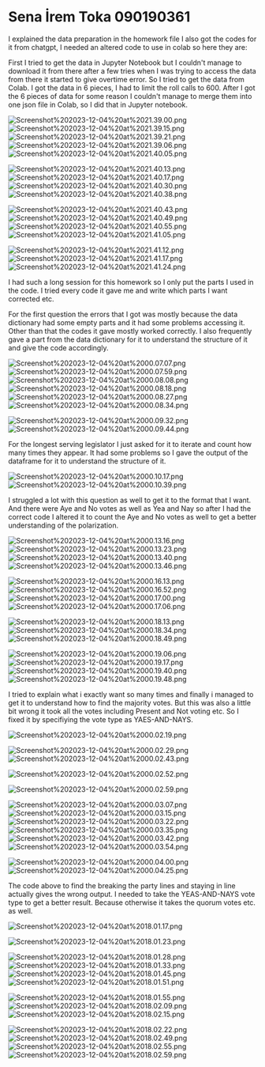 # Sena İrem Toka 090190361

I explained the data preparation in the homework file I also got the codes for it from chatgpt, I needed an altered code to use in colab so here they are:

First I tried to get the data in Jupyter Notebook but I couldn't manage to download it from there after a few tries when I was trying to access the data from there it started to give overtime error. So I tried to get the data from Colab. I got the data in 6 pieces, I had to limit the roll calls to 600. After I got the 6 pieces of data for some reason I couldn't manage to merge them into one json file in Colab, so I did that in Jupyter notebook. 

![Screenshot%202023-12-04%20at%2021.39.00.png](attachment:Screenshot%202023-12-04%20at%2021.39.00.png)![Screenshot%202023-12-04%20at%2021.39.15.png](attachment:Screenshot%202023-12-04%20at%2021.39.15.png)![Screenshot%202023-12-04%20at%2021.39.21.png](attachment:Screenshot%202023-12-04%20at%2021.39.21.png)![Screenshot%202023-12-04%20at%2021.39.06.png](attachment:Screenshot%202023-12-04%20at%2021.39.06.png)![Screenshot%202023-12-04%20at%2021.40.05.png](attachment:Screenshot%202023-12-04%20at%2021.40.05.png)



![Screenshot%202023-12-04%20at%2021.40.13.png](attachment:Screenshot%202023-12-04%20at%2021.40.13.png)![Screenshot%202023-12-04%20at%2021.40.17.png](attachment:Screenshot%202023-12-04%20at%2021.40.17.png)![Screenshot%202023-12-04%20at%2021.40.30.png](attachment:Screenshot%202023-12-04%20at%2021.40.30.png)![Screenshot%202023-12-04%20at%2021.40.38.png](attachment:Screenshot%202023-12-04%20at%2021.40.38.png)

![Screenshot%202023-12-04%20at%2021.40.43.png](attachment:Screenshot%202023-12-04%20at%2021.40.43.png)![Screenshot%202023-12-04%20at%2021.40.49.png](attachment:Screenshot%202023-12-04%20at%2021.40.49.png)![Screenshot%202023-12-04%20at%2021.40.55.png](attachment:Screenshot%202023-12-04%20at%2021.40.55.png)![Screenshot%202023-12-04%20at%2021.41.05.png](attachment:Screenshot%202023-12-04%20at%2021.41.05.png)

![Screenshot%202023-12-04%20at%2021.41.12.png](attachment:Screenshot%202023-12-04%20at%2021.41.12.png)![Screenshot%202023-12-04%20at%2021.41.17.png](attachment:Screenshot%202023-12-04%20at%2021.41.17.png)![Screenshot%202023-12-04%20at%2021.41.24.png](attachment:Screenshot%202023-12-04%20at%2021.41.24.png)

I had such a long session for this homework so I only put the parts I used in the code. I tried every code it gave me and write which parts I want corrected etc. 

For the first question the errors that I got was mostly because the data dictionary had some empty parts and it had some problems accessing it. Other than that the codes it gave mostly worked correctly. I also frequently gave a part from the data dictionary for it to understand the structure of it and give the code accordingly. 

![Screenshot%202023-12-04%20at%2000.07.07.png](attachment:Screenshot%202023-12-04%20at%2000.07.07.png)![Screenshot%202023-12-04%20at%2000.07.59.png](attachment:Screenshot%202023-12-04%20at%2000.07.59.png)![Screenshot%202023-12-04%20at%2000.08.08.png](attachment:Screenshot%202023-12-04%20at%2000.08.08.png)![Screenshot%202023-12-04%20at%2000.08.18.png](attachment:Screenshot%202023-12-04%20at%2000.08.18.png)![Screenshot%202023-12-04%20at%2000.08.27.png](attachment:Screenshot%202023-12-04%20at%2000.08.27.png)![Screenshot%202023-12-04%20at%2000.08.34.png](attachment:Screenshot%202023-12-04%20at%2000.08.34.png)

![Screenshot%202023-12-04%20at%2000.09.32.png](attachment:Screenshot%202023-12-04%20at%2000.09.32.png)![Screenshot%202023-12-04%20at%2000.09.44.png](attachment:Screenshot%202023-12-04%20at%2000.09.44.png)

For the longest serving legislator I just asked for it to iterate and count how many times they appear. It had some problems so I gave the output of the dataframe for it to understand the structure of it. 


![Screenshot%202023-12-04%20at%2000.10.17.png](attachment:Screenshot%202023-12-04%20at%2000.10.17.png)![Screenshot%202023-12-04%20at%2000.10.39.png](attachment:Screenshot%202023-12-04%20at%2000.10.39.png)

I struggled a lot with this question as well to get it to the format that I want. And there were Aye and No votes as well as Yea and Nay so after I had the correct code I altered it to count the Aye and No votes as well to get a better understanding of the polarization. 

![Screenshot%202023-12-04%20at%2000.13.16.png](attachment:Screenshot%202023-12-04%20at%2000.13.16.png)![Screenshot%202023-12-04%20at%2000.13.23.png](attachment:Screenshot%202023-12-04%20at%2000.13.23.png)![Screenshot%202023-12-04%20at%2000.13.40.png](attachment:Screenshot%202023-12-04%20at%2000.13.40.png)![Screenshot%202023-12-04%20at%2000.13.46.png](attachment:Screenshot%202023-12-04%20at%2000.13.46.png)



![Screenshot%202023-12-04%20at%2000.16.13.png](attachment:Screenshot%202023-12-04%20at%2000.16.13.png)![Screenshot%202023-12-04%20at%2000.16.52.png](attachment:Screenshot%202023-12-04%20at%2000.16.52.png)![Screenshot%202023-12-04%20at%2000.17.00.png](attachment:Screenshot%202023-12-04%20at%2000.17.00.png)![Screenshot%202023-12-04%20at%2000.17.06.png](attachment:Screenshot%202023-12-04%20at%2000.17.06.png)

![Screenshot%202023-12-04%20at%2000.18.13.png](attachment:Screenshot%202023-12-04%20at%2000.18.13.png)![Screenshot%202023-12-04%20at%2000.18.34.png](attachment:Screenshot%202023-12-04%20at%2000.18.34.png)![Screenshot%202023-12-04%20at%2000.18.49.png](attachment:Screenshot%202023-12-04%20at%2000.18.49.png)

![Screenshot%202023-12-04%20at%2000.19.06.png](attachment:Screenshot%202023-12-04%20at%2000.19.06.png)![Screenshot%202023-12-04%20at%2000.19.17.png](attachment:Screenshot%202023-12-04%20at%2000.19.17.png)![Screenshot%202023-12-04%20at%2000.19.40.png](attachment:Screenshot%202023-12-04%20at%2000.19.40.png)![Screenshot%202023-12-04%20at%2000.19.48.png](attachment:Screenshot%202023-12-04%20at%2000.19.48.png)

I tried to explain what i exactly want so many times and finally i managed to get it to understand how to find the majority votes. But this was also a little bit wrong it took all the votes including Present and Not voting etc. So I fixed it by specifiying the vote type as YAES-AND-NAYS.

![Screenshot%202023-12-04%20at%2000.02.19.png](attachment:Screenshot%202023-12-04%20at%2000.02.19.png)

![Screenshot%202023-12-04%20at%2000.02.29.png](attachment:Screenshot%202023-12-04%20at%2000.02.29.png)![Screenshot%202023-12-04%20at%2000.02.43.png](attachment:Screenshot%202023-12-04%20at%2000.02.43.png)

![Screenshot%202023-12-04%20at%2000.02.52.png](attachment:Screenshot%202023-12-04%20at%2000.02.52.png)

![Screenshot%202023-12-04%20at%2000.02.59.png](attachment:Screenshot%202023-12-04%20at%2000.02.59.png)

![Screenshot%202023-12-04%20at%2000.03.07.png](attachment:Screenshot%202023-12-04%20at%2000.03.07.png)![Screenshot%202023-12-04%20at%2000.03.15.png](attachment:Screenshot%202023-12-04%20at%2000.03.15.png)![Screenshot%202023-12-04%20at%2000.03.22.png](attachment:Screenshot%202023-12-04%20at%2000.03.22.png)![Screenshot%202023-12-04%20at%2000.03.35.png](attachment:Screenshot%202023-12-04%20at%2000.03.35.png)![Screenshot%202023-12-04%20at%2000.03.42.png](attachment:Screenshot%202023-12-04%20at%2000.03.42.png)![Screenshot%202023-12-04%20at%2000.03.54.png](attachment:Screenshot%202023-12-04%20at%2000.03.54.png)

![Screenshot%202023-12-04%20at%2000.04.00.png](attachment:Screenshot%202023-12-04%20at%2000.04.00.png)![Screenshot%202023-12-04%20at%2000.04.25.png](attachment:Screenshot%202023-12-04%20at%2000.04.25.png)

The code above to find the breaking the party lines and staying in line actually gives the wrong output. I needed to take the YEAS-AND-NAYS vote type to get a better result. Because otherwise it takes the quorum votes etc. as well.

![Screenshot%202023-12-04%20at%2018.01.17.png](attachment:Screenshot%202023-12-04%20at%2018.01.17.png)

![Screenshot%202023-12-04%20at%2018.01.23.png](attachment:Screenshot%202023-12-04%20at%2018.01.23.png)

![Screenshot%202023-12-04%20at%2018.01.28.png](attachment:Screenshot%202023-12-04%20at%2018.01.28.png)![Screenshot%202023-12-04%20at%2018.01.33.png](attachment:Screenshot%202023-12-04%20at%2018.01.33.png)![Screenshot%202023-12-04%20at%2018.01.45.png](attachment:Screenshot%202023-12-04%20at%2018.01.45.png)![Screenshot%202023-12-04%20at%2018.01.51.png](attachment:Screenshot%202023-12-04%20at%2018.01.51.png)

![Screenshot%202023-12-04%20at%2018.01.55.png](attachment:Screenshot%202023-12-04%20at%2018.01.55.png)![Screenshot%202023-12-04%20at%2018.02.09.png](attachment:Screenshot%202023-12-04%20at%2018.02.09.png)![Screenshot%202023-12-04%20at%2018.02.15.png](attachment:Screenshot%202023-12-04%20at%2018.02.15.png)

![Screenshot%202023-12-04%20at%2018.02.22.png](attachment:Screenshot%202023-12-04%20at%2018.02.22.png)![Screenshot%202023-12-04%20at%2018.02.49.png](attachment:Screenshot%202023-12-04%20at%2018.02.49.png)![Screenshot%202023-12-04%20at%2018.02.55.png](attachment:Screenshot%202023-12-04%20at%2018.02.55.png)![Screenshot%202023-12-04%20at%2018.02.59.png](attachment:Screenshot%202023-12-04%20at%2018.02.59.png)


```python

```

